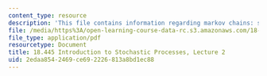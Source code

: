 ```yaml
---
content_type: resource
description: 'This file contains information regarding markov chains: stationary distribution.'
file: /media/https%3A/open-learning-course-data-rc.s3.amazonaws.com/18-445-introduction-to-stochastic-processes-spring-2015/2edaa8542469ce692226813a8bd1ec88_MIT18_445S15_lecture2.pdf
file_type: application/pdf
resourcetype: Document
title: 18.445 Introduction to Stochastic Processes, Lecture 2
uid: 2edaa854-2469-ce69-2226-813a8bd1ec88
---
```

